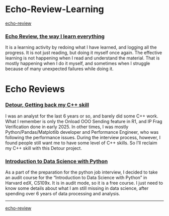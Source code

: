 # Echo-Review-Learning
[echo-review](README.md)  

### [Echo Review, the way I learn everything](https://docs.google.com/document/d/e/2PACX-1vT3XmPU6_6sVhs-OJdU31uEXHULB6Q0THjeCuIE960bZsoL6LQf3gzV2G0a5CC3laNz_x9-dtYFtJrG/pub)
It is a learning activity by redoing what I have learned, and logging all the progress. It is not just reading, but doing it myself once again. The effective learning is not happening when I read and understand the material. That is mostly happening when I do it myself, and sometimes when I struggle because of many unexpected failures while doing it.

# Echo Reviews

### [Detour, Getting back my C++ skill](https://docs.google.com/document/d/e/2PACX-1vQnnvB2uWregplqjPpoUtBKDHc4cCAiSB2u7KtPfyaqYHlsSAoj3H2SxMAQnPb2NrIsGT_Grwj0XNfj/pub)
I was an analyst for the last 6 years or so, and barely did some C++ work. What I remember is only the Onload OOO Sending feature in R1, and IP Frag Verification done in early 2025. In other times, I was mostly Python/Pandas/Matplotlib developer and Performance Engineer, who was following the performance issues. During the interview process, however, I found people still want me to have some level of C++ skills. So I’ll reclaim my C++ skill with this Detour project.

### [Introduction to Data Science with Python](https://docs.google.com/document/d/e/2PACX-1vSosZ0-gGkIo6pfqC0ZacUfaULh2DPhNGgfF5Hlyf4MOUW_zDvwePgiFj1yQVjMwMONOPAZuupvI3l4/pub)
As a part of the preparation for the python job interview, I decided to take an audit course for the “Introduction to Data Science with Python” in Harvard edX, CS109x. It is in audit mode, so it is a free course. I just need to know some details about what I am still missing in data science, after spending over 6 years of data processing and analysis.

---
[echo-review](README.md)  